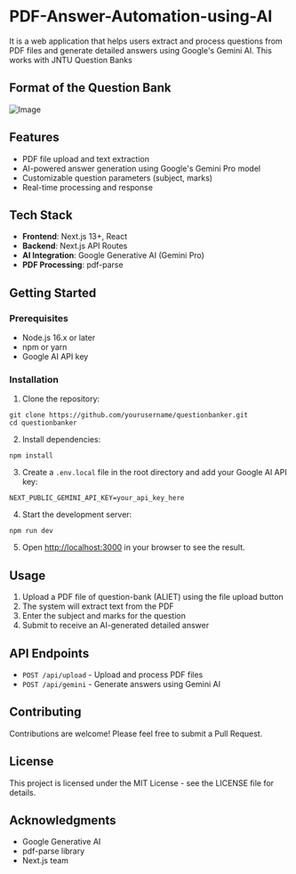 # PDF-Answer-Automation-using-AI

It is a web application that helps users extract and process questions from PDF files and generate detailed answers using Google's Gemini AI.
This works with JNTU Question Banks

## Format of the Question Bank
![Image](https://github.com/user-attachments/assets/45412af1-97ec-452c-bb9a-db008a03db40)

## Features

- PDF file upload and text extraction
- AI-powered answer generation using Google's Gemini Pro model
- Customizable question parameters (subject, marks)
- Real-time processing and response

## Tech Stack

- **Frontend**: Next.js 13+, React
- **Backend**: Next.js API Routes
- **AI Integration**: Google Generative AI (Gemini Pro)
- **PDF Processing**: pdf-parse

## Getting Started

### Prerequisites

- Node.js 16.x or later
- npm or yarn
- Google AI API key

### Installation

1. Clone the repository:
```
git clone https://github.com/yourusername/questionbanker.git
cd questionbanker
```

2. Install dependencies:
```
npm install
```

3. Create a `.env.local` file in the root directory and add your Google AI API key:
```
NEXT_PUBLIC_GEMINI_API_KEY=your_api_key_here
``` 

4. Start the development server:
```
npm run dev
```

5. Open [http://localhost:3000](http://localhost:3000) in your browser to see the result.

## Usage

1. Upload a PDF file of question-bank (ALIET) using the file upload button
2. The system will extract text from the PDF
3. Enter the subject and marks for the question
4. Submit to receive an AI-generated detailed answer

## API Endpoints

- `POST /api/upload` - Upload and process PDF files
- `POST /api/gemini` - Generate answers using Gemini AI

## Contributing

Contributions are welcome! Please feel free to submit a Pull Request.

## License

This project is licensed under the MIT License - see the LICENSE file for details.

## Acknowledgments

- Google Generative AI
- pdf-parse library
- Next.js team
